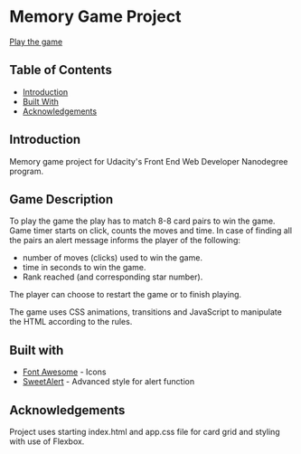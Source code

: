 # Memory Game Project

[Play the game](https://tonytettinger.github.io/Udacity-FEND-NanoDegree/Project3-MemoryGame/index.html)

## Table of Contents

* [Introduction](#introduction)
* [Built With](#built-with)
* [Acknowledgements](#acknowledgements)

## Introduction

Memory game project for Udacity's Front End Web Developer Nanodegree program.

## Game Description

To play the game the play has to match 8-8 card pairs to win the game.
Game timer starts on click, counts the moves and time.
In case of finding all the pairs an alert message informs the player of the following:
* number of moves (clicks) used to win the game.
* time in seconds to win the game.
* Rank reached (and corresponding star number).

The player can choose to restart the game or to finish playing.

The game uses CSS animations, transitions and JavaScript to manipulate the HTML according to the rules.

## Built with

* [Font Awesome](https://fontawesome.com/) - Icons
* [SweetAlert](https://lipis.github.io/bootstrap-sweetalert/) - Advanced style for alert function

## Acknowledgements

Project uses starting index.html and app.css file for card grid and styling with use of Flexbox. 
